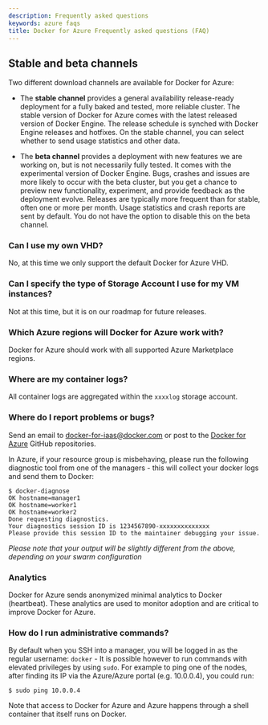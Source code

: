 ```yaml
---
description: Frequently asked questions
keywords: azure faqs
title: Docker for Azure Frequently asked questions (FAQ)
---
```


## Stable and beta channels

Two different download channels are available for Docker for Azure:

* The **stable channel** provides a general availability release-ready deployment
  for a fully baked and tested, more reliable cluster. The stable version of Docker
  for Azure comes with the latest released version of Docker Engine. The release
  schedule is synched with Docker Engine releases and hotfixes. On the stable
  channel, you can select whether to send usage statistics and other data.

* The **beta channel** provides a deployment with new features we are working on,
  but is not necessarily fully tested. It comes with the experimental version of
  Docker Engine. Bugs, crashes and issues are more likely to occur with the beta
  cluster, but you get a chance to preview new functionality, experiment, and provide
  feedback as the deployment evolve. Releases are typically more frequent than for
  stable, often one or more per month. Usage statistics and crash reports are sent
  by default. You do not have the option to disable this on the beta channel.


### Can I use my own VHD?
No, at this time we only support the default Docker for Azure VHD.

### Can I specify the type of Storage Account I use for my VM instances?

Not at this time, but it is on our roadmap for future releases.

### Which Azure regions will Docker for Azure work with?

Docker for Azure should work with all supported Azure Marketplace regions.

### Where are my container logs?

All container logs are aggregated within the `xxxxlog` storage account.

### Where do I report problems or bugs?

Send an email to <docker-for-iaas@docker.com> or post to the [Docker for Azure](https://github.com/docker/for-azure) GitHub repositories.

In Azure, if your resource group is misbehaving, please run the following diagnostic tool from one of the managers - this will collect your docker logs and send them to Docker:

```
$ docker-diagnose
OK hostname=manager1
OK hostname=worker1
OK hostname=worker2
Done requesting diagnostics.
Your diagnostics session ID is 1234567890-xxxxxxxxxxxxxx
Please provide this session ID to the maintainer debugging your issue.
```

_Please note that your output will be slightly different from the above, depending on your swarm configuration_

### Analytics

Docker for Azure sends anonymized minimal analytics to Docker (heartbeat). These analytics are used to monitor adoption and are critical to improve Docker for Azure.

### How do I run administrative commands?

By default when you SSH into a manager, you will be logged in as the regular username: `docker` - It is possible however to run commands with elevated privileges by using `sudo`.
For example to ping one of the nodes, after finding its IP via the Azure/Azure portal (e.g. 10.0.0.4), you could run:
```
$ sudo ping 10.0.0.4
```

Note that access to Docker for Azure and Azure happens through a shell container that itself runs on Docker.
